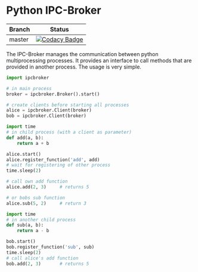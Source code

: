 # Python IPC-Broker

| Branch | Status |
| ------ | ------ |
| master | [![Codacy Badge](https://api.codacy.com/project/badge/Grade/a58ccc60625b437491ff5e523cad3f65)](https://www.codacy.com/app/matthias.gilch.mg/ipcbroker?utm_source=github.com&amp;utm_medium=referral&amp;utm_content=DaGuich/ipcbroker&amp;utm_campaign=Badge_Grade)|

The IPC-Broker manages the communication between python multiprocessing processes. It provides an interface
to call methods that are provided in another process. The usage is very simple.

```python
import ipcbroker

# in main process
broker = ipcbroker.Broker().start()

# create clients before starting all processes
alice = ipcbroker.Client(broker)
bob = ipcbroker.Client(broker)
```
```python 
import time
# in child process (with a client as parameter)
def add(a, b):
    return a + b

alice.start()    
alice.register_function('add', add) 
# wait for registering of other process
time.sleep(2)

# call own add function
alice.add(2, 3)     # returns 5

# or bobs sub function
alice.sub(5, 2)     # return 3
```

```python
import time
# in another child process
def sub(a, b):
    return a - b

bob.start()
bob.register_function('sub', sub)
time.sleep(2)
# call alice's add function
bob.add(2, 3)       # returns 5


```